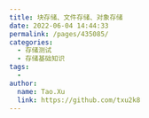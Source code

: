 ```yaml
---
title: 块存储、文件存储、对象存储
date: 2022-06-04 14:44:33
permalink: /pages/435085/
categories:
  - 存储测试
  - 存储基础知识
tags:
  - 
author: 
  name: Tao.Xu
  link: https://github.com/txu2k8
---
```

